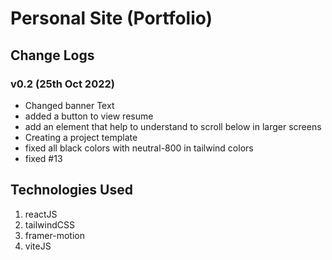 # Personal Site (Portfolio)

## Change Logs

### v0.2 (25th Oct 2022)

- Changed banner Text
- added a button to view resume
- add an element that help to understand to scroll below in larger screens
- Creating a project template
- fixed all black colors with neutral-800 in tailwind colors
- fixed #13

## Technologies Used

1. reactJS
2. tailwindCSS
3. framer-motion
4. viteJS
